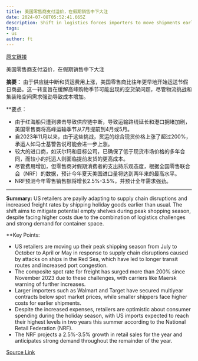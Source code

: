 ```yaml
---
title: 美国零售商支付溢价，在假期销售中下大注
date: 2024-07-08T05:52:41.665Z
description: Shift in logistics forces importers to move shipments earlier in the year and drives up freight rates in the process
tags: 
- us
author: ft
---
```


[原文链接](https://ft.com/content/17bb8aef-9ce2-437c-a450-16deb4d92880)

美国零售商支付溢价，在假期销售中下大注

**摘要：**
由于供应链中断和货运费用上涨，美国零售商比往年更早地开始运送节假日商品。这一转变旨在缓解高峰购物季节可能出现的空货架问题，尽管物流挑战和集装箱空间需求强劲导致成本增加。

**要点：
- 由于红海船只遭到袭击导致供应链中断，导致运输路线延长和港口拥堵加剧，美国零售商将高峰运输季节从7月提前到4月或5月。
- 自2023年11月以来，由于这些挑战，货运的综合现货价格上涨了超过200%，承运人如马士基警告说可能会进一步上涨。
- 较大的进口商，如沃尔玛和目标公司，已确保了低于现货市场价格的多年合同，而较小的托运人则面临提前发货的更高成本。
- 尽管费用增加，但零售商对假期消费者的支出持乐观态度，根据全国零售联合会（NRF）的数据，预计今年夏天美国进口量将达到两年来的最高水平。
- NRF预测今年零售销售额将增长2.5%-3.5%，并预计全年需求强劲。

---

 **Summary:**
US retailers are payily adapting to supply chain disruptions and increased freight rates by shipping holiday goods earlier than usual. The shift aims to mitigate potential empty shelves during peak shopping season, despite facing higher costs due to the combination of logistics challenges and strong demand for container space.

**Key Points:
- US retailers are moving up their peak shipping season from July to October to April or May in response to supply chain disruptions caused by attacks on ships in the Red Sea, which have led to longer transit routes and increased port congestion.
- The composite spot rate for freight has surged more than 200% since November 2023 due to these challenges, with carriers like Maersk warning of further increases.
- Larger importers such as Walmart and Target have secured multiyear contracts below spot market prices, while smaller shippers face higher costs for earlier shipments.
- Despite the increased expenses, retailers are optimistic about consumer spending during the holiday season, with US imports expected to reach their highest levels in two years this summer according to the National Retail Federation (NRF).
- The NRF projects a 2.5%-3.5% growth in retail sales for the year and anticipates strong demand throughout the remainder of the year.

[Source Link](https://ft.com/content/17bb8aef-9ce2-437c-a450-16deb4d92880)

